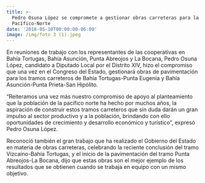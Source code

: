 ```yaml
---
title: >-
  Pedro Osuna López se compromete a gestionar obras carreteras para la zona
  Pacífico-Norte
date: '2018-05-10T00:00:00-06:00'
image: /img/foto 3 (1).jpeg
---
```

En reuniones de trabajo con los representantes de las cooperativas en Bahía Tortugas, Bahía Asunción, Punta Abreojos y La Bocana, Pedro Osuna López, candidato a Diputado Local por el Distrito XIV, hizo el compromiso que una vez en el Congreso del Estado, gestionará obras de pavimentación para los tramos carreteros de Bahía Tortugas-Punta Eugenia y Bahía Asunción-Punta Prieta-San Hipólito.

“Reiteramos una vez más nuestro compromiso de apoyo al planteamiento que la población de la pacífico norte ha hecho por muchos años, la aspiración de construir estos tramos carreteros que sin duda darán un gran impulso al sector productivo y a la población, brindando con ello oportunidades de crecimiento y desarrollo económico y turístico”, expresó Pedro Osuna López.

Reconoció también el gran trabajo que ha realizado el Gobierno del Estado en materia de obras carreteras, celebrando la reciente conclusión del tramo Vizcaíno-Bahía Tortugas, y el inicio de la pavimentación del tramo Punta Abreojos-La Bocana, dijo que estas obras son el mejor ejemplo de los resultados que se obtienen cuando se trabaja en equipo con un mismo objetivo.
